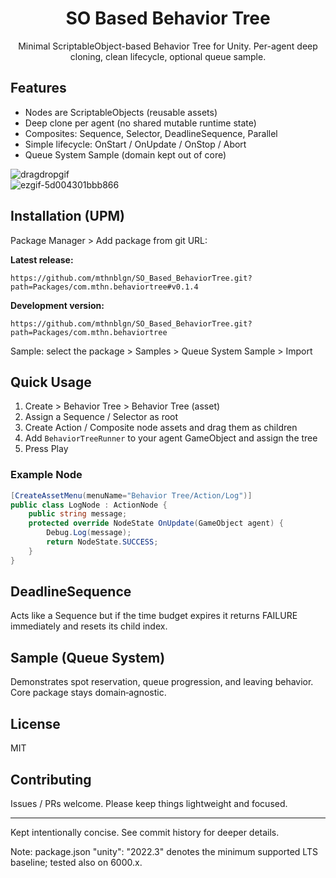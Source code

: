 <div align="center">

# SO Based Behavior Tree

Minimal ScriptableObject-based Behavior Tree for Unity. Per-agent deep cloning, clean lifecycle, optional queue sample.

</div>

## Features
* Nodes are ScriptableObjects (reusable assets)
* Deep clone per agent (no shared mutable runtime state)
* Composites: Sequence, Selector, DeadlineSequence, Parallel
* Simple lifecycle: OnStart / OnUpdate / OnStop / Abort
* Queue System Sample (domain kept out of core)

![dragdropgif](https://github.com/user-attachments/assets/a96d079d-dcb7-4ec6-9b41-e96b20cb9794)
</br>
![ezgif-5d004301bbb866](https://github.com/user-attachments/assets/e06acb32-2d0f-41da-86fb-db575a63f46a)




## Installation (UPM)
Package Manager > Add package from git URL:

**Latest release:**
```
https://github.com/mthnblgn/SO_Based_BehaviorTree.git?path=Packages/com.mthn.behaviortree#v0.1.4
```

**Development version:**
```
https://github.com/mthnblgn/SO_Based_BehaviorTree.git?path=Packages/com.mthn.behaviortree
```

Sample: select the package > Samples > Queue System Sample > Import

## Quick Usage
1. Create > Behavior Tree > Behavior Tree (asset)
2. Assign a Sequence / Selector as root
3. Create Action / Composite node assets and drag them as children
4. Add `BehaviorTreeRunner` to your agent GameObject and assign the tree
5. Press Play

### Example Node
```csharp
[CreateAssetMenu(menuName="Behavior Tree/Action/Log")]
public class LogNode : ActionNode {
    public string message;
    protected override NodeState OnUpdate(GameObject agent) {
        Debug.Log(message);
        return NodeState.SUCCESS;
    }
}
```

## DeadlineSequence
Acts like a Sequence but if the time budget expires it returns FAILURE immediately and resets its child index.

## Sample (Queue System)
Demonstrates spot reservation, queue progression, and leaving behavior. Core package stays domain‑agnostic.

## License
MIT

## Contributing
Issues / PRs welcome. Please keep things lightweight and focused.

---
Kept intentionally concise. See commit history for deeper details.

Note: package.json "unity": "2022.3" denotes the minimum supported LTS baseline; tested also on 6000.x.

